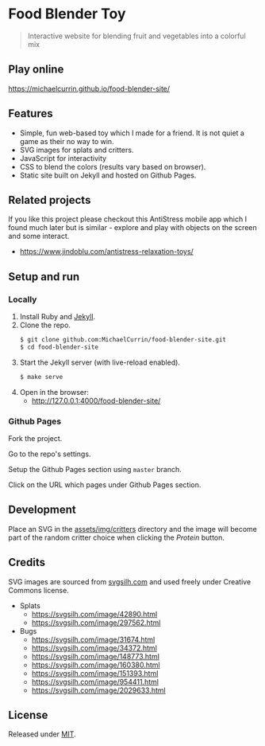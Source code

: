 # Food Blender Toy
> Interactive website for blending fruit and vegetables into a colorful mix


## Play online

https://michaelcurrin.github.io/food-blender-site/


## Features

- Simple, fun web-based toy which I made for a friend. It is not quiet a game as their no way to win.
- SVG images for splats and critters.
- JavaScript for interactivity
- CSS to blend the colors (results vary based on browser).
- Static site built on Jekyll and hosted on Github Pages.


## Related projects

If you like this project please checkout this AntiStress mobile app which I found much later but is similar - explore and play with objects on the screen and some interact.

- https://www.jindoblu.com/antistress-relaxation-toys/


## Setup and run

### Locally

1. Install Ruby and [Jekyll](https://jekyllrb.com/).
2. Clone the repo.
    ```bash
    $ git clone github.com:MichaelCurrin/food-blender-site.git
    $ cd food-blender-site
    ```
3. Start the Jekyll server (with live-reload enabled).
    ```bash
    $ make serve
    ```
4. Open in the browser:
    - http://127.0.0.1:4000/food-blender-site/

### Github Pages

Fork the project.

Go to the repo's settings.

Setup the Github Pages section using `master` branch.

Click on the URL which pages under Github Pages section.


## Development

Place an SVG in the [assets/img/critters](/assets/img/critters/) directory and the image will become part of the random critter choice when clicking the _Protein_ button.


## Credits

SVG images are sourced from [svgsilh.com](https://svgsilh.com) and used freely under Creative Commons license.

- Splats
    - https://svgsilh.com/image/42890.html
    - https://svgsilh.com/image/297562.html
- Bugs
    - https://svgsilh.com/image/31674.html
    - https://svgsilh.com/image/34372.html
    - https://svgsilh.com/image/148773.html
    - https://svgsilh.com/image/160380.html
    - https://svgsilh.com/image/151393.html
    - https://svgsilh.com/image/954411.html
    - https://svgsilh.com/image/2029633.html


## License

Released under [MIT](/LICENSE).
